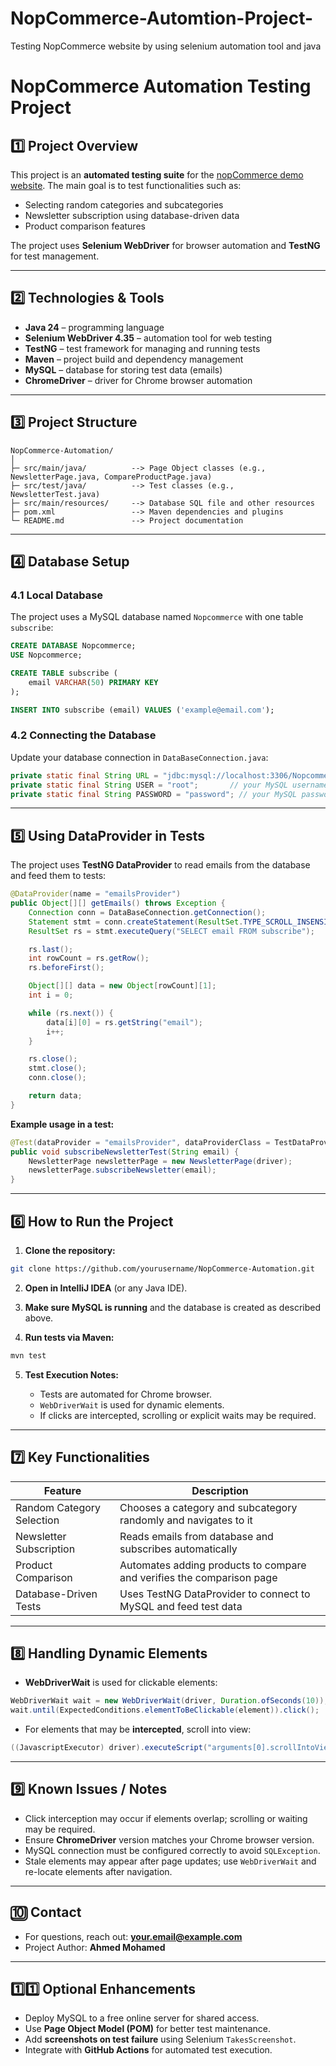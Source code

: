 # NopCommerce-Automtion-Project-
Testing NopCommerce website by using selenium automation tool and java 
# NopCommerce Automation Testing Project

## 1️⃣ Project Overview

This project is an **automated testing suite** for the [nopCommerce demo website](https://demo.nopcommerce.com/).
The main goal is to test functionalities such as:

* Selecting random categories and subcategories
* Newsletter subscription using database-driven data
* Product comparison features

The project uses **Selenium WebDriver** for browser automation and **TestNG** for test management.

---

## 2️⃣ Technologies & Tools

* **Java 24** – programming language
* **Selenium WebDriver 4.35** – automation tool for web testing
* **TestNG** – test framework for managing and running tests
* **Maven** – project build and dependency management
* **MySQL** – database for storing test data (emails)
* **ChromeDriver** – driver for Chrome browser automation

---

## 3️⃣ Project Structure

```
NopCommerce-Automation/
│
├─ src/main/java/          --> Page Object classes (e.g., NewsletterPage.java, CompareProductPage.java)
├─ src/test/java/          --> Test classes (e.g., NewsletterTest.java)
├─ src/main/resources/     --> Database SQL file and other resources
├─ pom.xml                 --> Maven dependencies and plugins
└─ README.md               --> Project documentation
```

---

## 4️⃣ Database Setup

### 4.1 Local Database

The project uses a MySQL database named `Nopcommerce` with one table `subscribe`:

```sql
CREATE DATABASE Nopcommerce;
USE Nopcommerce;

CREATE TABLE subscribe (
    email VARCHAR(50) PRIMARY KEY
);

INSERT INTO subscribe (email) VALUES ('example@email.com');
```

### 4.2 Connecting the Database

Update your database connection in `DataBaseConnection.java`:

```java
private static final String URL = "jdbc:mysql://localhost:3306/Nopcommerce";
private static final String USER = "root";       // your MySQL username
private static final String PASSWORD = "password"; // your MySQL password
```

---

## 5️⃣ Using DataProvider in Tests

The project uses **TestNG DataProvider** to read emails from the database and feed them to tests:

```java
@DataProvider(name = "emailsProvider")
public Object[][] getEmails() throws Exception {
    Connection conn = DataBaseConnection.getConnection();
    Statement stmt = conn.createStatement(ResultSet.TYPE_SCROLL_INSENSITIVE, ResultSet.CONCUR_READ_ONLY);
    ResultSet rs = stmt.executeQuery("SELECT email FROM subscribe");

    rs.last();
    int rowCount = rs.getRow();
    rs.beforeFirst();

    Object[][] data = new Object[rowCount][1];
    int i = 0;

    while (rs.next()) {
        data[i][0] = rs.getString("email");
        i++;
    }

    rs.close();
    stmt.close();
    conn.close();

    return data;
}
```

**Example usage in a test:**

```java
@Test(dataProvider = "emailsProvider", dataProviderClass = TestDataProvider.class)
public void subscribeNewsletterTest(String email) {
    NewsletterPage newsletterPage = new NewsletterPage(driver);
    newsletterPage.subscribeNewsletter(email);
}
```

---

## 6️⃣ How to Run the Project

1. **Clone the repository:**

```bash
git clone https://github.com/yourusername/NopCommerce-Automation.git
```

2. **Open in IntelliJ IDEA** (or any Java IDE).

3. **Make sure MySQL is running** and the database is created as described above.

4. **Run tests via Maven:**

```bash
mvn test
```

5. **Test Execution Notes:**

   * Tests are automated for Chrome browser.
   * `WebDriverWait` is used for dynamic elements.
   * If clicks are intercepted, scrolling or explicit waits may be required.

---

## 7️⃣ Key Functionalities

| Feature                   | Description                                                           |
| ------------------------- | --------------------------------------------------------------------- |
| Random Category Selection | Chooses a category and subcategory randomly and navigates to it       |
| Newsletter Subscription   | Reads emails from database and subscribes automatically               |
| Product Comparison        | Automates adding products to compare and verifies the comparison page |
| Database-Driven Tests     | Uses TestNG DataProvider to connect to MySQL and feed test data       |

---

## 8️⃣ Handling Dynamic Elements

* **WebDriverWait** is used for clickable elements:

```java
WebDriverWait wait = new WebDriverWait(driver, Duration.ofSeconds(10));
wait.until(ExpectedConditions.elementToBeClickable(element)).click();
```

* For elements that may be **intercepted**, scroll into view:

```java
((JavascriptExecutor) driver).executeScript("arguments[0].scrollIntoView(true);", element);
```

---

## 9️⃣ Known Issues / Notes

* Click interception may occur if elements overlap; scrolling or waiting may be required.
* Ensure **ChromeDriver** version matches your Chrome browser version.
* MySQL connection must be configured correctly to avoid `SQLException`.
* Stale elements may appear after page updates; use `WebDriverWait` and re-locate elements after navigation.

---

## 🔟 Contact

* For questions, reach out: **[your.email@example.com](mailto:your.email@example.com)**
* Project Author: **Ahmed Mohamed**

---

## 1️⃣1️⃣ Optional Enhancements

* Deploy MySQL to a free online server for shared access.
* Use **Page Object Model (POM)** for better test maintenance.
* Add **screenshots on test failure** using Selenium `TakesScreenshot`.
* Integrate with **GitHub Actions** for automated test execution.
